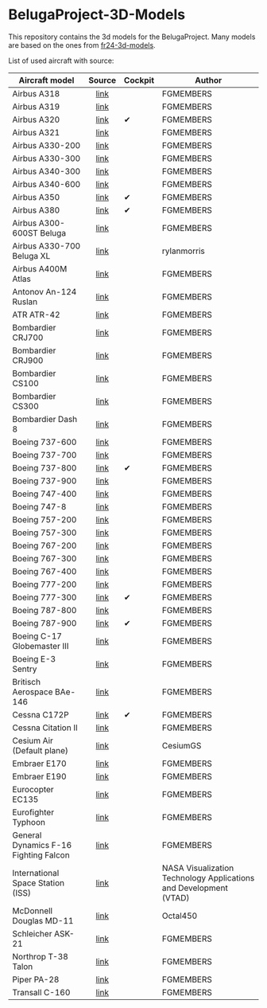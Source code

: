 # BelugaProject-3D-Models

This repository contains the 3d models for the BelugaProject. Many models are based on the ones from [fr24-3d-models](https://github.com/Flightradar24/fr24-3d-models).

List of used aircraft with source:

| Aircraft model                        |                                     Source                                      | Cockpit | Author                                                            |
| ------------------------------------- | :-----------------------------------------------------------------------------: | ------- | ----------------------------------------------------------------- |
| Airbus A318                           |                [link](https://github.com/FGMEMBERS/A320-family)                 |         | FGMEMBERS                                                         |
| Airbus A319                           |                [link](https://github.com/FGMEMBERS/A320-family)                 |         | FGMEMBERS                                                         |
| Airbus A320                           |                [link](https://github.com/FGMEMBERS/A320-family)                 | ✔       | FGMEMBERS                                                         |
| Airbus A321                           |                [link](https://github.com/FGMEMBERS/A320-family)                 |         | FGMEMBERS                                                         |
| Airbus A330-200                       |                  [link](https://github.com/FGMEMBERS/A330-200)                  |         | FGMEMBERS                                                         |
| Airbus A330-300                       |                  [link](https://github.com/FGMEMBERS/A330-300)                  |         | FGMEMBERS                                                         |
| Airbus A340-300                       |                 [link](https://github.com/FGMEMBERS/A340-313X)                  |         | FGMEMBERS                                                         |
| Airbus A340-600                       |                [link](https://github.com/FGMEMBERS/A340-600HGW)                 |         | FGMEMBERS                                                         |
| Airbus A350                           |                  [link](https://github.com/FGMEMBERS/A350XWB)                   | ✔       | FGMEMBERS                                                         |
| Airbus A380                           |                 [link](https://github.com/FGMEMBERS/A380-omega)                 | ✔       | FGMEMBERS                                                         |
| Airbus A300-600ST Beluga              |                 [link](https://github.com/FGMEMBERS/A300-600ST)                 |         | FGMEMBERS                                                         |
| Airbus A330-700 Beluga XL             |                          [link](https://skfb.ly/oL7DN)                          |         | rylanmorris                                                       |
| Airbus A400M Atlas                    |                   [link](https://github.com/FGMEMBERS/a400m)                    |         | FGMEMBERS                                                         |
| Antonov An-124 Ruslan                 |                   [link](https://github.com/FGMEMBERS/An-124)                   |         | FGMEMBERS                                                         |
| ATR ATR-42                            |                 [link](https://github.com/FGMEMBERS/ATR-42-500)                 |         | FGMEMBERS                                                         |
| Bombardier CRJ700                     |               [link](https://github.com/FGMEMBERS/CRJ700-family)                |         | FGMEMBERS                                                         |
| Bombardier CRJ900                     |               [link](https://github.com/FGMEMBERS/CRJ700-family)                |         | FGMEMBERS                                                         |
| Bombardier CS100                      |                  [link](https://github.com/FGMEMBERS/CSeries)                   |         | FGMEMBERS                                                         |
| Bombardier CS300                      |                  [link](https://github.com/FGMEMBERS/CSeries)                   |         | FGMEMBERS                                                         |
| Bombardier Dash 8                     |                    [link](https://github.com/FGMEMBERS/Q400)                    |         | FGMEMBERS                                                         |
| Boeing 737-600                        |                   [link](https://github.com/FGMEMBERS/737NG)                    |         | FGMEMBERS                                                         |
| Boeing 737-700                        |                   [link](https://github.com/FGMEMBERS/737NG)                    |         | FGMEMBERS                                                         |
| Boeing 737-800                        |                  [link](https://github.com/FGMEMBERS/737-800)                   | ✔       | FGMEMBERS                                                         |
| Boeing 737-900                        |                   [link](https://github.com/FGMEMBERS/737NG)                    |         | FGMEMBERS                                                         |
| Boeing 747-400                        |                  [link](https://github.com/FGMEMBERS/747-400)                   |         | FGMEMBERS                                                         |
| Boeing 747-8                          |                   [link](https://github.com/FGMEMBERS/747-8i)                   |         | FGMEMBERS                                                         |
| Boeing 757-200                        |                  [link](https://github.com/FGMEMBERS/757-200)                   |         | FGMEMBERS                                                         |
| Boeing 757-300                        |                  [link](https://github.com/FGMEMBERS/757-200)                   |         | FGMEMBERS                                                         |
| Boeing 767-200                        |                    [link](https://github.com/FGMEMBERS/767)                     |         | FGMEMBERS                                                         |
| Boeing 767-300                        |                  [link](https://github.com/FGMEMBERS/767-300)                   |         | FGMEMBERS                                                         |
| Boeing 767-400                        |                    [link](https://github.com/FGMEMBERS/767)                     |         | FGMEMBERS                                                         |
| Boeing 777-200                        |                    [link](https://github.com/FGMEMBERS/777)                     |         | FGMEMBERS                                                         |
| Boeing 777-300                        |                    [link](https://github.com/FGMEMBERS/777)                     | ✔       | FGMEMBERS                                                         |
| Boeing 787-800                        |                   [link](https://github.com/FGMEMBERS/787-8)                    |         | FGMEMBERS                                                         |
| Boeing 787-900                        |                   [link](https://github.com/FGMEMBERS/787-9)                    | ✔       | FGMEMBERS                                                         |
| Boeing C-17 Globemaster III           |                    [link](https://github.com/FGMEMBERS/C-17)                    |         | FGMEMBERS                                                         |
| Boeing E-3 Sentry                     |                    [link](https://github.com/FGMEMBERS/707)                     |         | FGMEMBERS                                                         |
| Britisch Aerospace BAe-146            |                 [link](https://github.com/FGMEMBERS/Jumbolino)                  |         | FGMEMBERS                                                         |
| Cessna C172P                          |               [link](https://github.com/FGMEMBERS/c172p-detailed)               | ✔       | FGMEMBERS                                                         |
| Cessna Citation II                    |                  [link](https://github.com/FGMEMBERS/Citation)                  |         | FGMEMBERS                                                         |
| Cesium Air (Default plane)            |                   [link](https://github.com/CesiumGS/cesium)                    |         | CesiumGS                                                          |
| Embraer E170                          |                [link](https://github.com/FGMEMBERS/E-jet-family)                |         | FGMEMBERS                                                         |
| Embraer E190                          |                [link](https://github.com/FGMEMBERS/E-jet-family)                |         | FGMEMBERS                                                         |
| Eurocopter EC135                      |                   [link](https://github.com/FGMEMBERS/ec135)                    |         | FGMEMBERS                                                         |
| Eurofighter Typhoon                   |                [link](https://github.com/FGMEMBERS/eurofighter)                 |         | FGMEMBERS                                                         |
| General Dynamics F-16 Fighting Falcon |                    [link](https://github.com/FGMEMBERS/f16)                     |         | FGMEMBERS                                                         |
| International Space Station (ISS)     | [link](https://science.nasa.gov/resource/international-space-station-3d-model/) |         | NASA Visualization Technology Applications and Development (VTAD) |
| McDonnell Douglas MD-11               |                    [link](https://github.com/Octal450/MD-11)                    |         | Octal450                                                          |
| Schleicher ASK-21                     |                   [link](https://github.com/FGMEMBERS/ASK21)                    |         | FGMEMBERS                                                         |
| Northrop T-38 Talon                   |                    [link](https://github.com/FGMEMBERS/T38)                     |         | FGMEMBERS                                                         |
| Piper PA-28                           |                [link](https://github.com/FGMEMBERS/Piper-PA-28)                 |         | FGMEMBERS                                                         |
| Transall C-160                        |               [link](https://github.com/FGMEMBERS/C-160-Transall)               |         | FGMEMBERS                                                         |

